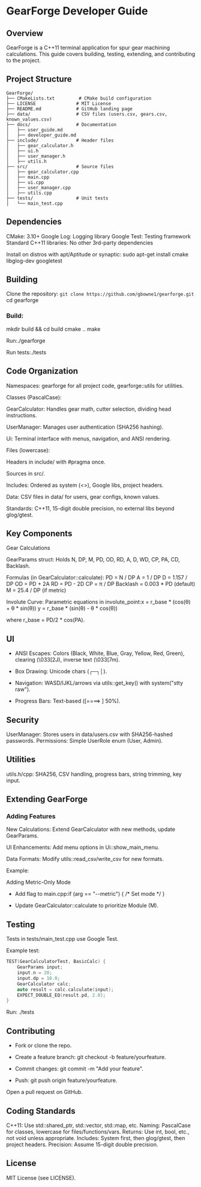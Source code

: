 # GearForge Developer Guide

## Overview

GearForge is a C++11 terminal application for spur gear machining calculations. This guide covers building, testing, extending, and contributing to the project.

## Project Structure

```shell
GearForge/
├── CMakeLists.txt         # CMake build configuration
├── LICENSE               # MIT License
├── README.md             # GitHub landing page
├── data/                 # CSV files (users.csv, gears.csv, known_values.csv)
├── docs/                 # Documentation
│   ├── user_guide.md
│   ├── developer_guide.md
├── include/              # Header files
│   ├── gear_calculator.h
│   ├── ui.h
│   ├── user_manager.h
│   ├── utils.h
├── src/                  # Source files
│   ├── gear_calculator.cpp
│   ├── main.cpp
│   ├── ui.cpp
│   ├── user_manager.cpp
│   ├── utils.cpp
├── tests/                # Unit tests
│   └── main_test.cpp
```

## Dependencies

CMake: 3.10+
Google Log: Logging library
Google Test: Testing framework
Standard C++11 libraries: No other 3rd-party dependencies

Install on distros with apt/Aptitude or synaptic:
sudo apt-get install cmake libglog-dev googletest

## Building

Clone the repository:  `git clone https://github.com/gbowne1/gearforge.git`
cd gearforge

### Build:

mkdir build && cd build
cmake ..
make

Run:./gearforge

Run tests:./tests

## Code Organization

Namespaces: gearforge for all project code, gearforge::utils for utilities.

Classes (PascalCase):

GearCalculator: Handles gear math, cutter selection, dividing head instructions.

UserManager: Manages user authentication (SHA256 hashing).

Ui: Terminal interface with menus, navigation, and ANSI rendering.

Files (lowercase):

Headers in include/ with #pragma once.

Sources in src/.

Includes: Ordered as system (<>), Google libs, project headers.

Data: CSV files in data/ for users, gear configs, known values.

Standards: C++11, 15-digit double precision, no external libs beyond glog/gtest.

## Key Components

Gear Calculations

GearParams struct: Holds N, DP, M, PD, OD, RD, A, D, WD, CP, PA, CD, Backlash.

Formulas (in GearCalculator::calculate):
PD = N / DP
A = 1 / DP
D = 1.157 / DP
OD = PD + 2A
RD = PD - 2D
CP = π / DP
Backlash = 0.003 * PD (default)
M = 25.4 / DP (if metric)


Involute Curve: Parametric equations in involute_point:x = r_base * (cos(θ) + θ * sin(θ))
y = r_base * (sin(θ) - θ * cos(θ))

where r_base = PD/2 * cos(PA).

## UI

- ANSI Escapes: Colors (Black, White, Blue, Gray, Yellow, Red, Green), clearing (\033[2J), inverse text (\033[7m).

- Box Drawing: Unicode chars (┌─┐│).

- Navigation: WASD/IJKL/arrows via utils::get_key() with system("stty raw").

- Progress Bars: Text-based ([====> ] 50%).

## Security

UserManager: Stores users in data/users.csv with SHA256-hashed passwords.
Permissions: Simple UserRole enum (User, Admin).

## Utilities

utils.h/cpp: SHA256, CSV handling, progress bars, string trimming, key input.

## Extending GearForge

### Adding Features

New Calculations: Extend GearCalculator with new methods, update GearParams.

UI Enhancements: Add menu options in Ui::show_main_menu.

Data Formats: Modify utils::read_csv/write_csv for new formats.

Example: 

Adding Metric-Only Mode

- Add flag to main.cpp:if (arg == "--metric") { /* Set mode */ }

- Update GearCalculator::calculate to prioritize Module (M).

## Testing

Tests in tests/main_test.cpp use Google Test.

Example test:

```cpp
TEST(GearCalculatorTest, BasicCalc) {
    GearParams input;
    input.n = 20;
    input.dp = 10.0;
    GearCalculator calc;
    auto result = calc.calculate(input);
    EXPECT_DOUBLE_EQ(result.pd, 2.0);
}
```

Run: ./tests

## Contributing

- Fork or clone the repo.

- Create a feature branch: git checkout -b feature/yourfeature.

- Commit changes: git commit -m "Add your feature".

- Push: git push origin feature/yourfeature.

Open a pull request on GitHub.

## Coding Standards

C++11: Use std::shared_ptr, std::vector, std::map, etc.
Naming: PascalCase for classes, lowercase for files/functions/vars.
Returns: Use int, bool, etc., not void unless appropriate.
Includes: System first, then glog/gtest, then project headers.
Precision: Assume 15-digit double precision.

## License

MIT License (see LICENSE).
